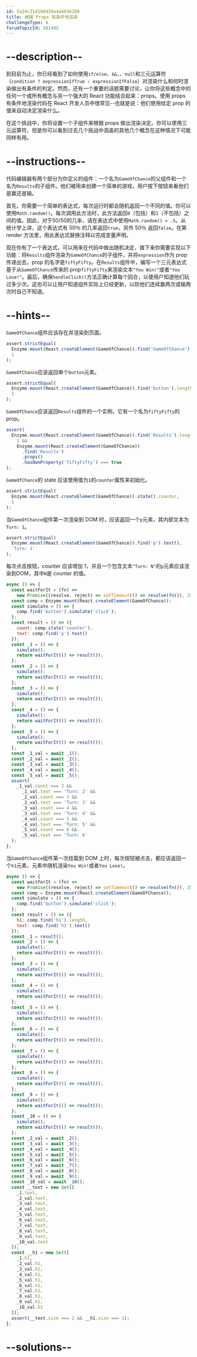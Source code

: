```yaml
---
id: 5a24c314108439a4d4036188
title: 根据 Props 有条件地渲染
challengeType: 6
forumTopicId: 301405
---
```


# --description--

到目前为止，你已经看到了如何使用`if/else`、`&&,`、`null`和三元运算符（`condition ? expressionIfTrue : expressionIfFalse`）对渲染什么和何时渲染做出有条件的判定。然而，还有一个重要的话题需要讨论，让你将这些概念中的任何一个或所有概念与另一个强大的 React 功能结合起来：props。使用 props 有条件地渲染代码在 React 开发人员中很常见--也就是说：他们使用给定 prop 的值来自动决定渲染什么。

在这个挑战中，你将设置一个子组件来根据 props 做出渲染决定。你可以使用三元运算符，但是你可以看到过去几个挑战中涵盖的其他几个概念在这种情况下可能同样有用。

# --instructions--

代码编辑器有两个部分为你定义的组件：一个名为`GameOfChance`的父组件和一个名为`Results`的子组件。他们被用来创建一个简单的游戏，用户按下按钮来看他们是赢还是输。

首先，你需要一个简单的表达式，每次运行时都会随机返回一个不同的值。你可以使用`Math.random()`。每次调用此方法时，此方法返回`0`（包括）和`1`（不包括）之间的值。因此，对于50/50的几率，请在表达式中使用`Math.random() > .5`。从统计学上讲，这个表达式有 50％ 的几率返回`true`，另外 50％ 返回`false`。在第 render 方法里，用此表达式替换注释以完成变量声明。

现在你有了一个表达式，可以用来在代码中做出随机决定，接下来你需要实现以下功能：将`Results`组件渲染为`GameOfChance`的子组件，并将`expression`作为 prop 传递出去，prop 的名字是`fiftyFifty`。在`Results`组件中，编写一个三元表达式基于从`GameOfChance`传来的 prop`fiftyFifty`来渲染文本`"You Win!"`或者`"You Lose!"`。最后，确保`handleClick()`方法正确计算每个回合，以便用户知道他们玩过多少次。这也可以让用户知道组件实际上已经更新，以防他们连续赢两次或输两次时自己不知道。

# --hints--

`GameOfChance`组件应该存在并渲染到页面。

```js
assert.strictEqual(
  Enzyme.mount(React.createElement(GameOfChance)).find('GameOfChance').length,
  1
);
```

`GameOfChance`应该返回单个`button`元素。

```js
assert.strictEqual(
  Enzyme.mount(React.createElement(GameOfChance)).find('button').length,
  1
);
```

`GameOfChance`应该返回`Results`组件的一个实例，它有一个名为`fiftyFifty`的 prop。

```js
assert(
  Enzyme.mount(React.createElement(GameOfChance)).find('Results').length ===
    1 &&
    Enzyme.mount(React.createElement(GameOfChance))
      .find('Results')
      .props()
      .hasOwnProperty('fiftyFifty') === true
);
```

`GameOfChance`的 state 应该使用值为`1`的`counter`属性来初始化。

```js
assert.strictEqual(
  Enzyme.mount(React.createElement(GameOfChance)).state().counter,
  1
);
```

当`GameOfChance`组件第一次渲染到 DOM 时，应该返回一个`p`元素，其内部文本为`Turn: 1`。

```js
assert.strictEqual(
  Enzyme.mount(React.createElement(GameOfChance)).find('p').text(),
  'Turn: 1'
);
```

每次点击按钮，counter 应该增加 1，并且一个包含文本`"Turn: N"`的`p`元素应该渲染到DOM，其中`N`是 counter 的值。

```js
async () => {
  const waitForIt = (fn) =>
    new Promise((resolve, reject) => setTimeout(() => resolve(fn()), 250));
  const comp = Enzyme.mount(React.createElement(GameOfChance));
  const simulate = () => {
    comp.find('button').simulate('click');
  };
  const result = () => ({
    count: comp.state('counter'),
    text: comp.find('p').text()
  });
  const _1 = () => {
    simulate();
    return waitForIt(() => result());
  };
  const _2 = () => {
    simulate();
    return waitForIt(() => result());
  };
  const _3 = () => {
    simulate();
    return waitForIt(() => result());
  };
  const _4 = () => {
    simulate();
    return waitForIt(() => result());
  };
  const _5 = () => {
    simulate();
    return waitForIt(() => result());
  };
  const _1_val = await _1();
  const _2_val = await _2();
  const _3_val = await _3();
  const _4_val = await _4();
  const _5_val = await _5();
  assert(
    _1_val.count === 2 &&
      _1_val.text === 'Turn: 2' &&
      _2_val.count === 3 &&
      _2_val.text === 'Turn: 3' &&
      _3_val.count === 4 &&
      _3_val.text === 'Turn: 4' &&
      _4_val.count === 5 &&
      _4_val.text === 'Turn: 5' &&
      _5_val.count === 6 &&
      _5_val.text === 'Turn: 6'
  );
};
```

当`GameOfChance`组件第一次挂载到 DOM 上时，每次按钮被点击，都应该返回一个`h1`元素，元素中随机渲染`You Win!`或者`You Lose!`。

```js
async () => {
  const waitForIt = (fn) =>
    new Promise((resolve, reject) => setTimeout(() => resolve(fn()), 250));
  const comp = Enzyme.mount(React.createElement(GameOfChance));
  const simulate = () => {
    comp.find('button').simulate('click');
  };
  const result = () => ({
    h1: comp.find('h1').length,
    text: comp.find('h1').text()
  });
  const _1 = result();
  const _2 = () => {
    simulate();
    return waitForIt(() => result());
  };
  const _3 = () => {
    simulate();
    return waitForIt(() => result());
  };
  const _4 = () => {
    simulate();
    return waitForIt(() => result());
  };
  const _5 = () => {
    simulate();
    return waitForIt(() => result());
  };
  const _6 = () => {
    simulate();
    return waitForIt(() => result());
  };
  const _7 = () => {
    simulate();
    return waitForIt(() => result());
  };
  const _8 = () => {
    simulate();
    return waitForIt(() => result());
  };
  const _9 = () => {
    simulate();
    return waitForIt(() => result());
  };
  const _10 = () => {
    simulate();
    return waitForIt(() => result());
  };
  const _2_val = await _2();
  const _3_val = await _3();
  const _4_val = await _4();
  const _5_val = await _5();
  const _6_val = await _6();
  const _7_val = await _7();
  const _8_val = await _8();
  const _9_val = await _9();
  const _10_val = await _10();
  const __text = new Set([
    _1.text,
    _2_val.text,
    _3_val.text,
    _4_val.text,
    _5_val.text,
    _6_val.text,
    _7_val.text,
    _8_val.text,
    _9_val.text,
    _10_val.text
  ]);
  const __h1 = new Set([
    _1.h1,
    _2_val.h1,
    _3_val.h1,
    _4_val.h1,
    _5_val.h1,
    _6_val.h1,
    _7_val.h1,
    _8_val.h1,
    _9_val.h1,
    _10_val.h1
  ]);
  assert(__text.size === 2 && __h1.size === 1);
};
```

# --solutions--

